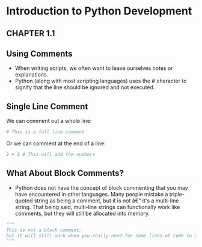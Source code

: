 # Introduction to Python Development 


## CHAPTER 1.1
## Using Comments

- When writing scripts, we often want to leave ourselves notes or explanations.
- Python (along with most scripting languages) uses the # character to signify that the line should be ignored and not executed.

## Single Line Comment
We can comment out a whole line:
```python
# This is a full line comment
```
Or we can comment at the end of a line:
```python
2 + 2 # This will add the numbers
```
## What About Block Comments?
- Python does not have the concept of block commenting that you may have encountered in other languages. Many people mistake a triple-quoted string as being a comment, but it is not â€” it's a multi-line string. That being said, multi-line strings can functionally work like comments, but they will still be allocated into memory.
```python
"""
This is not a block comment,
but it will still work when you really need for some lines of code to not execute.
"""
```